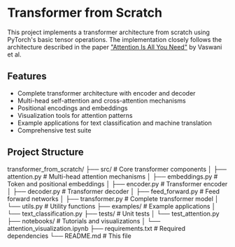 # Transformer from Scratch

This project implements a transformer architecture from scratch using PyTorch's basic tensor operations. The implementation closely follows the architecture described in the paper ["Attention Is All You Need"](https://arxiv.org/abs/1706.03762) by Vaswani et al.

## Features

- Complete transformer architecture with encoder and decoder
- Multi-head self-attention and cross-attention mechanisms
- Positional encodings and embeddings
- Visualization tools for attention patterns
- Example applications for text classification and machine translation
- Comprehensive test suite

## Project Structure
transformer_from_scratch/
├── src/                    # Core transformer components
│   ├── attention.py        # Multi-head attention mechanisms
│   ├── embeddings.py       # Token and positional embeddings
│   ├── encoder.py          # Transformer encoder
│   ├── decoder.py          # Transformer decoder
│   ├── feed_forward.py     # Feed forward networks
│   ├── transformer.py      # Complete transformer model
│   └── utils.py            # Utility functions
├── examples/               # Example applications
│   └── text_classification.py
├── tests/                  # Unit tests
│   └── test_attention.py
├── notebooks/              # Tutorials and visualizations
│   └── attention_visualization.ipynb
├── requirements.txt        # Required dependencies
└── README.md               # This file